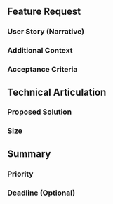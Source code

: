 <!-- Implementation of the new workflow -->

## Feature Request

<!--
**Description:** 
*   A concise and clear summary of the feature being requested. 
    *   Example: "Implement a user profile page with settings and activity history."
-->

### User Story (Narrative)

<!--
**Purpose:** 
*   Describe the feature from the user's perspective. 
*   Use the "As a... I want... so that..." format for clarity.
    *   Example: "As a registered user, I want to be able to view and edit my profile information, such as name, email, and password, so that I can maintain an accurate and up-to-date account."
-->

### Additional Context

<!--
**Purpose:**
*   Provide any relevant background information, dependencies, or constraints.
*   Include links to related documents, such as design mockups (Figma files), API documentation, or relevant research.
    *   Example: 
        *   "This feature requires integration with the existing user authentication system."
        *   "Design mockups can be found in the following Figma file: [link]"
-->

### Acceptance Criteria

<!--
**Purpose:**
*   Define specific, measurable, achievable, relevant, and time-bound (SMART) criteria for determining if the feature is complete and meets requirements.
    *   Example:
        *   "The user profile page must display the user's name, email address, and registration date."
        *   "Users must be able to successfully update their email address and password."
        *   "The profile page must load within 2 seconds on average."
-->

## Technical Articulation

<!--
**Purpose:**
*   Optional
*   Describe the technical aspects of the feature implementation.
    * SW design, i.e. functions, data structures, API interfaces, etc.
    * Testing, performance, maintenance, etc.
-->

### Proposed Solution

<!--
**Purpose:**
*   Outline the technical approach to implementing the feature.
    *   Example: 
        *   "Create a new React component for the user profile page."
        *   "Utilize the existing user API to fetch and update user data."
        *   "Implement data validation and error handling."
-->

### Size

<!--
**Purpose:**
*   Estimate the development effort required for the feature (e.g., small, medium, large, extra large).
*   This can be used for planning and prioritization.
-->

## Summary

<!--
**Purpose:** 
*   Optional
*   A brief summary of the feature request and its key aspects.
-->

### Priority

<!--
**Purpose:**
*   Indicate the relative importance of the feature compared to other requests.
    *   Example: High, Medium, Low
-->

### Deadline (Optional)

<!--
**Purpose:**
*   Set a target date for completing the feature development.
-->
